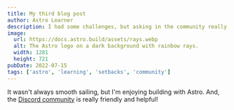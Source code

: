 ```yaml
---
title: My third blog post
author: Astro Learner
description: I had some challenges, but asking in the community really helped! in this post, I share my experience with Astro and the community, and how I overcame some setbacks.
image:
  url: https://docs.astro.build/assets/rays.webp
  alt: The Astro logo on a dark background with rainbow rays.
  width: 1281
  height: 721
pubDate: 2022-07-15
tags: ['astro', 'learning', 'setbacks', 'community']
---
```


It wasn't always smooth sailing, but I'm enjoying building with Astro. And, the [Discord community](https://astro.build/chat) is really friendly and helpful!
